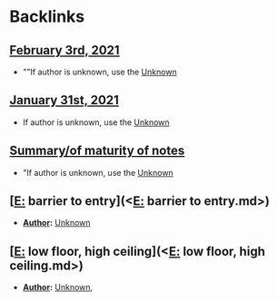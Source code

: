 
# Backlinks
## [February 3rd, 2021](<February 3rd, 2021.md>)
- ""If author is unknown, use the [Unknown](<Unknown.md>)

## [January 31st, 2021](<January 31st, 2021.md>)
- If author is unknown, use the [Unknown](<Unknown.md>)

## [Summary/of maturity of notes](<Summary/of maturity of notes.md>)
- "If author is unknown, use the [Unknown](<Unknown.md>)

## [[E:](<[E:.md>) barrier to entry](<[E:](<E:.md>) barrier to entry.md>)
- **[Author](<Author.md>):** [Unknown](<Unknown.md>)

## [[E:](<[E:.md>) low floor, high ceiling](<[E:](<E:.md>) low floor, high ceiling.md>)
- **[Author](<Author.md>):** [Unknown](<Unknown.md>),

